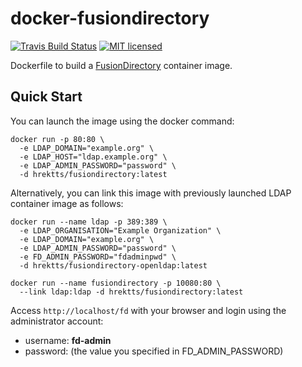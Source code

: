 docker-fusiondirectory
======================

[![Travis Build Status](https://travis-ci.org/hrektts/docker-fusiondirectory.svg?branch=master)](https://travis-ci.org/hrektts/docker-fusiondirectory)
[![MIT licensed](https://img.shields.io/badge/license-MIT-blue.svg)](./LICENSE)

Dockerfile to build a [FusionDirectory](https://www.fusiondirectory.org/)
container image.

Quick Start
-----------

You can launch the image using the docker command:

``` shell
docker run -p 80:80 \
  -e LDAP_DOMAIN="example.org" \
  -e LDAP_HOST="ldap.example.org" \
  -e LDAP_ADMIN_PASSWORD="password" \
  -d hrektts/fusiondirectory:latest
```

Alternatively, you can link this image with previously launched LDAP container
image as follows:

``` shell
docker run --name ldap -p 389:389 \
  -e LDAP_ORGANISATION="Example Organization" \
  -e LDAP_DOMAIN="example.org" \
  -e LDAP_ADMIN_PASSWORD="password" \
  -e FD_ADMIN_PASSWORD="fdadminpwd" \
  -d hrektts/fusiondirectory-openldap:latest

docker run --name fusiondirectory -p 10080:80 \
  --link ldap:ldap -d hrektts/fusiondirectory:latest
```

Access `http://localhost/fd` with your browser and login using the administrator account:

- username: **fd-admin**
- password: (the value you specified in FD_ADMIN_PASSWORD)

